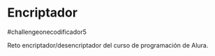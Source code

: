 # Encriptador
#challengeonecodificador5

Reto encriptador/desencriptador del curso de programación de Alura.

